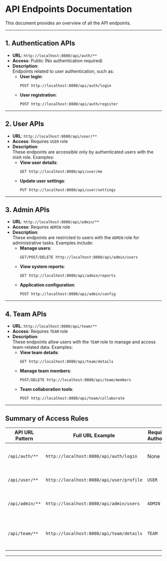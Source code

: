 # API Endpoints Documentation

This document provides an overview of all the API endpoints.

---

## 1. Authentication APIs

- **URL**: `http://localhost:8080/api/auth/**`
- **Access**: Public (No authentication required)
- **Description**:  
  Endpoints related to user authentication, such as:
  - **User login**:  
    ```http
    POST http://localhost:8080/api/auth/login
    ```
  - **User registration**:  
    ```http
    POST http://localhost:8080/api/auth/register
    ```
---

## 2. User APIs

- **URL**: `http://localhost:8080/api/user/**`
- **Access**: Requires `USER` role
- **Description**:  
  These endpoints are accessible only by authenticated users with the `USER` role. Examples:
  - **View user details**:  
    ```http
    GET http://localhost:8080/api/user/me
    ```
  - **Update user settings**:  
    ```http
    PUT http://localhost:8080/api/user/settings
    ```

---

## 3. Admin APIs

- **URL**: `http://localhost:8080/api/admin/**`
- **Access**: Requires `ADMIN` role
- **Description**:  
  These endpoints are restricted to users with the `ADMIN` role for administrative tasks. Examples include:
  - **Manage users**:  
    ```http
    GET/POST/DELETE http://localhost:8080/api/admin/users
    ```
  - **View system reports**:  
    ```http
    GET http://localhost:8080/api/admin/reports
    ```
  - **Application configuration**:  
    ```http
    POST http://localhost:8080/api/admin/config
    ```

---

## 4. Team APIs

- **URL**: `http://localhost:8080/api/team/**`
- **Access**: Requires `TEAM` role
- **Description**:  
  These endpoints allow users with the `TEAM` role to manage and access team-related data. Examples:
  - **View team details**:  
    ```http
    GET http://localhost:8080/api/team/details
    ```
  - **Manage team members**:  
    ```http
    POST/DELETE http://localhost:8080/api/team/members
    ```
  - **Team collaboration tools**:  
    ```http
    POST http://localhost:8080/api/team/collaborate
    ```

---

## Summary of Access Rules

| API URL Pattern                       | Full URL Example                           | Required Authority | Description                                    |
|---------------------------------------|--------------------------------------------|--------------------|------------------------------------------------|
| `/api/auth/**`                        | `http://localhost:8080/api/auth/login`     | None               | Public authentication (login, signup)          |
| `/api/user/**`                        | `http://localhost:8080/api/user/profile`   | `USER`             | User-specific APIs (profile, settings)          |
| `/api/admin/**`                       | `http://localhost:8080/api/admin/users`    | `ADMIN`            | Admin-only APIs (user management, reports)      |
| `/api/team/**`                        | `http://localhost:8080/api/team/details`   | `TEAM`             | Team-specific APIs (team management, collaboration) |

---